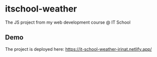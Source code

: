 # itschool-weather
The JS project from my web development course @ IT School

## Demo
The project is deployed here: https://it-school-weather-irinat.netlify.app/
